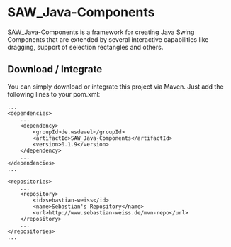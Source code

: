 SAW_Java-Components
===================

SAW_Java-Components is a framework for creating Java Swing Components that are extended by several interactive capabilities like dragging, support of selection rectangles and others.

Download / Integrate
--------------------

You can simply download or integrate this project via Maven. Just add the following lines to your pom.xml:

	...
	<dependencies>
		...
		<dependency>
			<groupId>de.wsdevel</groupId>
			<artifactId>SAW_Java-Components</artifactId>
			<version>0.1.9</version>
		</dependency>
		...
	</dependencies>
	...
	
	<repositories>
		...
		<repository>
			<id>sebastian-weiss</id>
			<name>Sebastian's Repository</name>
			<url>http://www.sebastian-weiss.de/mvn-repo</url>
		</repository>
		...
	</repositories>
	...
